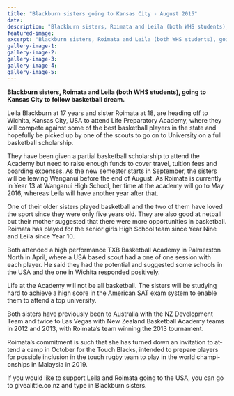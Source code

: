 ```yaml
---
title: "Blackburn sisters going to Kansas City - August 2015"
date: 
description: "Blackburn sisters, Roimata and Leila (both WHS students), going to Kansas City to follow basketball dream, Wanganui River City Press article on 27/8/15..."
featured-image: 
excerpt: "Blackburn sisters, Roimata and Leila (both WHS students), going to Kansas City to follow basketball dream."
gallery-image-1: 
gallery-image-2: 
gallery-image-3: 
gallery-image-4: 
gallery-image-5: 
---
```


<p class="BasicParagraph"><span class="CharacterStyle1"><strong><span lang="EN-GB">Blackburn sisters, Roimata and Leila (both WHS students), going to Kansas City to follow basketball dream.</span></strong></span></p>
<p class="BasicParagraph"><span class="CharacterStyle1"><span lang="EN-GB">Leila Blackburn at 17 years and sister Roimata at 18, are heading off to Wichita, Kansas City, USA to attend Life Preparatory Academy, where they will compete against some of the best basketball players in the state and hopefully be picked up by one of the scouts to go on to University on a full basketball scholarship. </span></span></p>
<p class="BasicParagraph"><span class="CharacterStyle1"><span lang="EN-GB">They have been given a partial basketball scholarship to attend the Academy but need to raise enough funds to cover travel, tuition fees and boarding expenses. As the new semester starts in September, the sisters will be leaving Wanganui before the end of August. As Roimata is currently in Year 13 at Wanganui High School, her time at the academy will go to May 2016, whereas Leila will have another year after that. </span></span></p>
<p class="BasicParagraph"><span class="CharacterStyle1"><span lang="EN-GB">One of their older sisters played basketball and the two of them have loved the sport since they were only five years old. They are also good at netball but their mother suggested that there were more opportunities in basketball. Roimata has played for the senior girls High School team since Year Nine and Leila since Year 10. </span></span></p>
<p class="BasicParagraph"><span class="CharacterStyle1"><span lang="EN-GB">Both attended a high performance TXB Basketball Academy in Palmerston North in April, where a USA based scout had a one of one session with each player. He said they had the potential and suggested some schools in the USA and the one in Wichita responded positively. </span></span></p>
<p class="BasicParagraph"><span class="CharacterStyle1"><span lang="EN-GB">Life at the Academy will not be all basketball. The sisters will be studying hard to achieve a high score in the American SAT exam system to enable them to attend a top university. </span></span></p>
<p class="BasicParagraph"><span class="CharacterStyle1"><span lang="EN-GB">Both sisters have previously been to Australia with the NZ Development Team and twice to Las Vegas with New Zealand Basketball Academy teams in 2012 and 2013, with Roimata&rsquo;s team winning the 2013 tournament. </span></span></p>
<p class="BasicParagraph"><span class="CharacterStyle1"><span lang="EN-GB">Roimata&rsquo;s commitment is such that she has turned down an invitation to attend a camp in October for the Touch Blacks, intended to prepare players for possible inclusion in the touch rugby team to play in the world championships in Malaysia in 2019. </span></span></p>
<p class="BasicParagraph"><span class="CharacterStyle1"><span lang="EN-GB">If you would like to support Leila and Roimata going to the USA, you can go to givealittle.co.nz and type in Blackburn sisters.&nbsp;</span></span></p>

